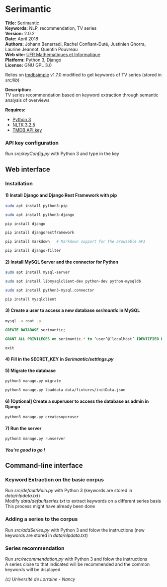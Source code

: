 # Serimantic #

**Title:** Serimantic  
**Keywords:** NLP, recommendation, TV series  
**Version:** 2.0.2  
**Date:** April 2018  
**Authors:** Johann Benerradi, Rachel Confiant-Duté, Justinien Ghorra, Laurine Jeannot, Quentin Pouvreau  
**Web site:** [UFR Mathématiques et Informatique](http://mathinfo.univ-lorraine.fr)  
**Platform:** Python 3, Django  
**License:** GNU GPL 3.0  


Relies on [tmdbsimple](https://github.com/celiao/tmdbsimple) v1.7.0 modified to get keywords of TV series (stored in *src/lib*)  


**Description:**  
TV series recommendation based on keyword extraction through semantic analysis of overviews  


**Requires:**  
  - [Python 3](https://www.python.org/downloads/)  
  - [NLTK 3.2.5](http://www.nltk.org)  
  - [TMDB API key](https://www.themoviedb.org/documentation/api)  


### API key configuration
Run *src/keyConfig.py* with Python 3 and type in the key  


## Web interface
### Installation
#### 1) Install Django and Django Rest Framework with pip
```bash
sudo apt install python3-pip

sudo apt install python3-django

pip install django

pip install djangorestframework

pip install markdown   # Markdown support for the browsable API

pip install django-filter
```

#### 2) Install MySQL Server and the connector for Python
```bash
sudo apt install mysql-server

sudo apt install libmysqlclient-dev python-dev python-mysqldb

sudo apt install python3-mysql.connector

pip install mysqlclient
```

#### 3) Create a user to access a new database *serimantic* in MySQL
```bash
mysql -u root -p
```
```sql
CREATE DATABASE serimantic;

GRANT ALL PRIVILEGES on serimantic.* to ‘user’@’localhost’ IDENTIFIED BY ‘password’;

exit
```

#### 4) Fill in the SECRET_KEY in *Serimantic/settings.py*

#### 5) Migrate the database
```bash
python3 manage.py migrate

python3 manage.py loaddata data/fixtures/initData.json
```

#### 6) [Optional] Create a superuser to access the database as admin in Django
```bash
python3 manage.py createsuperuser
```

#### 7) Run the server
```bash
python3 manage.py runserver
```

##### You're good to go !


## Command-line interface
### Keyword Extraction on the basic corpus
Run *src/defaultMain.py* with Python 3 (keywords are stored in *data/nlpdata.txt*)  
Modify *data/defaultseries.txt* to extract keywords on a different series basis  
This process might have already been done  

### Adding a series to the corpus
Run *src/addSeries.py* with Python 3 and folow the instructions (new keywords are stored in *data/nlpdata.txt*)  

### Series recommendation
Run *src/recommendation.py* with Python 3 and folow the instructions  
A series close to that indicated will be recommended and the common keywords will be displayed  


*(c) Université de Lorraine - Nancy*
